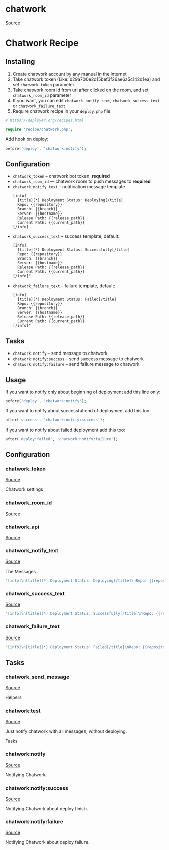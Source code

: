 <!-- DO NOT EDIT THIS FILE! -->
<!-- Instead edit contrib/chatwork.php -->
<!-- Then run bin/docgen -->

# chatwork

[Source](/contrib/chatwork.php)


# Chatwork Recipe

## Installing
  1. Create chatwork account by any manual in the internet
  2. Take chatwork token (Like: b29a700e2d15bef3f26ae6a5c142d1ea) and set `chatwork_token` parameter
  3. Take chatwork room id from url after clicked on the room, and set `chatwork_room_id` parameter
  4. If you want, you can edit `chatwork_notify_text`, `chatwork_success_text` or `chatwork_failure_text`
  5. Require chatwork recipe in your `deploy.php` file

```php
# https://deployer.org/recipes.html

require 'recipe/chatwork.php';
```

Add hook on deploy:
 
```php
before('deploy', 'chatwork:notify');
```

## Configuration

- `chatwork_token` – chatwork bot token, **required** 
- `chatwork_room_id` — chatwork room to push messages to **required**
- `chatwork_notify_text` – notification message template
  ```
  [info]
    [title](*) Deployment Status: Deploying[/title]
    Repo: {{repository}}
    Branch: {{branch}}
    Server: {{hostname}}
    Release Path: {{release_path}}
    Current Path: {{current_path}}
  [/info]
  ```
- `chatwork_success_text` – success template, default:
  ```
  [info]
    [title](*) Deployment Status: Successfully[/title]
    Repo: {{repository}}
    Branch: {{branch}}
    Server: {{hostname}}
    Release Path: {{release_path}}
    Current Path: {{current_path}}
  [/info]"
  ```
- `chatwork_failure_text` – failure template, default:
  ```
  [info]
    [title](*) Deployment Status: Failed[/title]
    Repo: {{repository}}
    Branch: {{branch}}
    Server: {{hostname}}
    Release Path: {{release_path}}
    Current Path: {{current_path}}
  [/info]"
  ```

## Tasks

- `chatwork:notify` – send message to chatwork
- `chatwork:notify:success` – send success message to chatwork
- `chatwork:notify:failure` – send failure message to chatwork

## Usage

If you want to notify only about beginning of deployment add this line only:

```php
before('deploy', 'chatwork:notify');
```

If you want to notify about successful end of deployment add this too:

```php
after('success', 'chatwork:notify:success');
```
If you want to notify about failed deployment add this too:

```php
after('deploy:failed', 'chatwork:notify:failure');
```



## Configuration
### chatwork_token
[Source](https://github.com/deployphp/deployer/blob/master/contrib/chatwork.php#L91)

Chatwork settings



### chatwork_room_id
[Source](https://github.com/deployphp/deployer/blob/master/contrib/chatwork.php#L94)





### chatwork_api
[Source](https://github.com/deployphp/deployer/blob/master/contrib/chatwork.php#L97)





### chatwork_notify_text
[Source](https://github.com/deployphp/deployer/blob/master/contrib/chatwork.php#L102)

The Messages

```php title="Default value"
"[info]\n[title](*) Deployment Status: Deploying[/title]\nRepo: {{repository}}\nBranch: {{branch}}\nServer: {{hostname}}\nRelease Path: {{release_path}}\nCurrent Path: {{current_path}}\n[/info]"
```


### chatwork_success_text
[Source](https://github.com/deployphp/deployer/blob/master/contrib/chatwork.php#L103)



```php title="Default value"
"[info]\n[title](*) Deployment Status: Successfully[/title]\nRepo: {{repository}}\nBranch: {{branch}}\nServer: {{hostname}}\nRelease Path: {{release_path}}\nCurrent Path: {{current_path}}\n[/info]"
```


### chatwork_failure_text
[Source](https://github.com/deployphp/deployer/blob/master/contrib/chatwork.php#L104)



```php title="Default value"
"[info]\n[title](*) Deployment Status: Failed[/title]\nRepo: {{repository}}\nBranch: {{branch}}\nServer: {{hostname}}\nRelease Path: {{release_path}}\nCurrent Path: {{current_path}}\n[/info]"
```



## Tasks

### chatwork_send_message
[Source](https://github.com/deployphp/deployer/blob/master/contrib/chatwork.php#L107)



Helpers


### chatwork:test
[Source](https://github.com/deployphp/deployer/blob/master/contrib/chatwork.php#L116)

Just notify chatwork with all messages, without deploying.

Tasks


### chatwork:notify
[Source](https://github.com/deployphp/deployer/blob/master/contrib/chatwork.php#L128)

Notifying Chatwork.




### chatwork:notify:success
[Source](https://github.com/deployphp/deployer/blob/master/contrib/chatwork.php#L144)

Notifying Chatwork about deploy finish.




### chatwork:notify:failure
[Source](https://github.com/deployphp/deployer/blob/master/contrib/chatwork.php#L161)

Notifying Chatwork about deploy failure.




